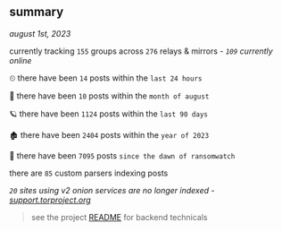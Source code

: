
## summary
_august 1st, 2023_

currently tracking `155` groups across `276` relays & mirrors - _`109` currently online_

⏲ there have been `14` posts within the `last 24 hours`

🦈 there have been `10` posts within the `month of august`

🪐 there have been `1124` posts within the `last 90 days`

🏚 there have been `2404` posts within the `year of 2023`

🦕 there have been `7095` posts `since the dawn of ransomwatch`

there are `85` custom parsers indexing posts

_`20` sites using v2 onion services are no longer indexed - [support.torproject.org](https://support.torproject.org/onionservices/v2-deprecation/)_

> see the project [README](https://github.com/joshhighet/ransomwatch#ransomwatch--) for backend technicals
